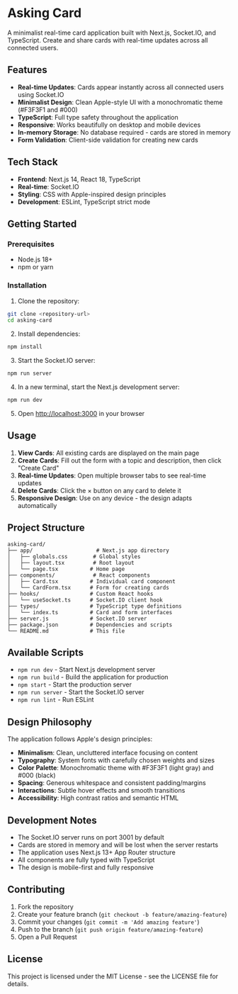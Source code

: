 # Asking Card

A minimalist real-time card application built with Next.js, Socket.IO, and TypeScript. Create and share cards with real-time updates across all connected users.

## Features

- **Real-time Updates**: Cards appear instantly across all connected users using Socket.IO
- **Minimalist Design**: Clean Apple-style UI with a monochromatic theme (#F3F3F1 and #000)
- **TypeScript**: Full type safety throughout the application
- **Responsive**: Works beautifully on desktop and mobile devices
- **In-memory Storage**: No database required - cards are stored in memory
- **Form Validation**: Client-side validation for creating new cards

## Tech Stack

- **Frontend**: Next.js 14, React 18, TypeScript
- **Real-time**: Socket.IO
- **Styling**: CSS with Apple-inspired design principles
- **Development**: ESLint, TypeScript strict mode

## Getting Started

### Prerequisites

- Node.js 18+ 
- npm or yarn

### Installation

1. Clone the repository:
```bash
git clone <repository-url>
cd asking-card
```

2. Install dependencies:
```bash
npm install
```

3. Start the Socket.IO server:
```bash
npm run server
```

4. In a new terminal, start the Next.js development server:
```bash
npm run dev
```

5. Open [http://localhost:3000](http://localhost:3000) in your browser

## Usage

1. **View Cards**: All existing cards are displayed on the main page
2. **Create Cards**: Fill out the form with a topic and description, then click "Create Card"
3. **Real-time Updates**: Open multiple browser tabs to see real-time updates
4. **Delete Cards**: Click the × button on any card to delete it
5. **Responsive Design**: Use on any device - the design adapts automatically

## Project Structure

```
asking-card/
├── app/                    # Next.js app directory
│   ├── globals.css        # Global styles
│   ├── layout.tsx         # Root layout
│   └── page.tsx          # Home page
├── components/            # React components
│   ├── Card.tsx          # Individual card component
│   └── CardForm.tsx      # Form for creating cards
├── hooks/                # Custom React hooks
│   └── useSocket.ts      # Socket.IO client hook
├── types/                # TypeScript type definitions
│   └── index.ts          # Card and form interfaces
├── server.js             # Socket.IO server
├── package.json          # Dependencies and scripts
└── README.md             # This file
```

## Available Scripts

- `npm run dev` - Start Next.js development server
- `npm run build` - Build the application for production
- `npm start` - Start the production server
- `npm run server` - Start the Socket.IO server
- `npm run lint` - Run ESLint

## Design Philosophy

The application follows Apple's design principles:

- **Minimalism**: Clean, uncluttered interface focusing on content
- **Typography**: System fonts with carefully chosen weights and sizes
- **Color Palette**: Monochromatic theme with #F3F3F1 (light gray) and #000 (black)
- **Spacing**: Generous whitespace and consistent padding/margins
- **Interactions**: Subtle hover effects and smooth transitions
- **Accessibility**: High contrast ratios and semantic HTML

## Development Notes

- The Socket.IO server runs on port 3001 by default
- Cards are stored in memory and will be lost when the server restarts
- The application uses Next.js 13+ App Router structure
- All components are fully typed with TypeScript
- The design is mobile-first and fully responsive

## Contributing

1. Fork the repository
2. Create your feature branch (`git checkout -b feature/amazing-feature`)
3. Commit your changes (`git commit -m 'Add amazing feature'`)
4. Push to the branch (`git push origin feature/amazing-feature`)
5. Open a Pull Request

## License

This project is licensed under the MIT License - see the LICENSE file for details.
